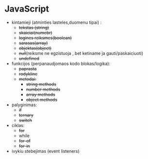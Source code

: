 # JavaScript  
- kintamieji (atminties lasteles,duomenu tipai) :
    - ~~tekstas (string)~~
    - ~~skaiciai(numebr)~~
    - ~~logines reiksmes(boolean)~~
    - ~~sarasas(array)~~
    - ~~objektas(object)~~
    - ~~null~~(reiksme ne egzistuoja , bet ketiname ja gauti/paskaiciuoti)
    - ~~undefined~~
- funkcijos (perpanaudjomaos kodo blokas/logika):
     - ~~paprasta~~
     - ~~rodykline~~
     - ~~metodai:~~
       - ~~string methods~~
       - ~~number methods~~
       - ~~array methods~~
       - ~~object methods~~
- palyginimas:
   - ~~if~~
   - ~~ternary~~
   - ~~switch~~
- ciklas:
   - ~~for~~
   - while
   - ~~for-of~~
   - ~~for-in~~
- ivykiu stebejimas (event listeners)
